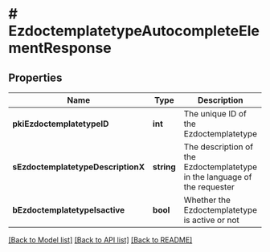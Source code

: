 # # EzdoctemplatetypeAutocompleteElementResponse

## Properties

Name | Type | Description | Notes
------------ | ------------- | ------------- | -------------
**pkiEzdoctemplatetypeID** | **int** | The unique ID of the Ezdoctemplatetype |
**sEzdoctemplatetypeDescriptionX** | **string** | The description of the Ezdoctemplatetype in the language of the requester |
**bEzdoctemplatetypeIsactive** | **bool** | Whether the Ezdoctemplatetype is active or not |

[[Back to Model list]](../../README.md#models) [[Back to API list]](../../README.md#endpoints) [[Back to README]](../../README.md)
